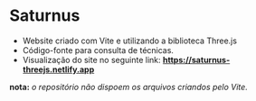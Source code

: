 # Saturnus
- Website criado com Vite e utilizando a biblioteca Three.js<br>
- Código-fonte para consulta de técnicas.<br>
- Visualização do site no seguinte link: <strong>https://saturnus-threejs.netlify.app</strong><br>

<b>nota:</b><em> o repositório não dispoem os arquivos criandos pelo Vite.</em>
